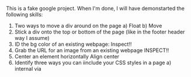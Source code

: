 This is a fake google project. When I'm done, I will have demonstarted the following skills:

1. Two ways to move a div around on the page
    a) Float
    b) Move
2. Stick a div onto the top or bottom of the page 
    (like in the footer header way I assume)
3. ID the bg color of an existing webpage: 
    Inspect!!
4. Grab the URL for an image from an existing webpage
    INSPECT!!
5. Center an element horizontally
    Align center
6. Identify three ways you can iinclude your CSS styles in a page
    a) internal via <style> tag
    b) external via CSS page
    c) inline CSS, adding CSS directly into tags
7. Understand how to use classes and ids to target CSS at specific elements on the page
    a) ID = #
    b) class = .

And here we go!
